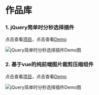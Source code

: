 # 作品库

### 1. jQuery简单时分秒选择插件

点击查看[项目](https://github.com/PilgrimErick/simple_timepicker)，点击查看[Demo](http://linyk.me/works/simple_timepicker/)

![jQuery简单时分秒选择插件Demo图](http://linyk.me/works/demo_pictures/simple_timepicker.png)

### 2. 基于vue的纯前端图片裁剪压缩组件

点击查看[项目](https://github.com/PilgrimErick/my-vue-croppa)，点击查看[Demo](http://linyk.me/works/image_croppa/)

![jQuery简单时分秒选择插件Demo图](http://linyk.me/works/demo_pictures/my_croppa.jpg)
